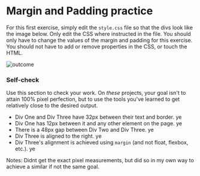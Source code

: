 # Margin and Padding practice

For this first exercise, simply edit the `style.css` file so that the divs look like the image below. Only edit the CSS where instructed in the file.  You should only have to change the values of the margin and padding for this exercise. You should not have to add or remove properties in the CSS, or touch the HTML.

![outcome](./desired-outcome.png)

### Self-check 
Use this section to check your work. On _these_ projects, your goal isn't to attain 100% pixel perfection, but to use the tools you've learned to get relatively close to the desired output.

- Div One and Div Three have 32px between their text and border. ye
- Div One has 12px between it and any other element on the page. ye 
- There is a 48px gap between Div Two and Div Three. ye
- Div Three is aligned to the right. ye 
- Div Three's alignment is achieved using `margin` (and not float, flexbox, etc.). ye

Notes: Didnt get the exact pixel measurements, but did so in my own way to achieve a similar if not the same goal.